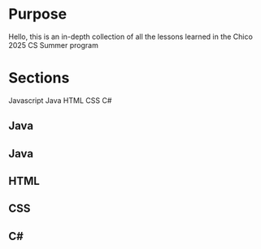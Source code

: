 # Purpose
Hello, this is an in-depth collection of all the lessons learned in the Chico 2025 CS Summer program
# Sections 
Javascript 
Java
HTML
CSS
C#
## Java
## Java
## HTML
## CSS
## C#
